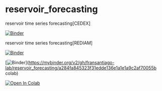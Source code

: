 # reservoir_forecasting
reservoir time series forecasting[CEDEX]

[![Binder](https://mybinder.org/badge_logo.svg)](https://mybinder.org/v2/gh/fransantiago-lab/reservoir_forecasting/main?filepath=prediccion_reserva_tranco_beas%5Bcedex%5D.ipynb)


reservoir time series forecasting[REDIAM]

[![Binder](https://mybinder.org/badge_logo.svg)](https://mybinder.org/v2/gh/fransantiago-lab/reservoir_forecasting/main?filepath=prediccion_reserva_ejemplo_tranco_beas%5Brediam%5D.ipynb)

[![Binder](https://mybinder.org/badge_logo.svg)](https://mybinder.org/v2/gh/fransantiago-lab/reservoir_forecasting/a284fa845323f31edde136e1a1e1a9c2af70055b
colab)


[![Open In Colab](https://colab.research.google.com/assets/colab-badge.svg)](https://colab.research.google.com/github/fransantiago-lab/reservoir_forecasting/blob/main/prediccion_reserva_ejemplo_tranco_beas%5Brediam%5D.ipynb)
